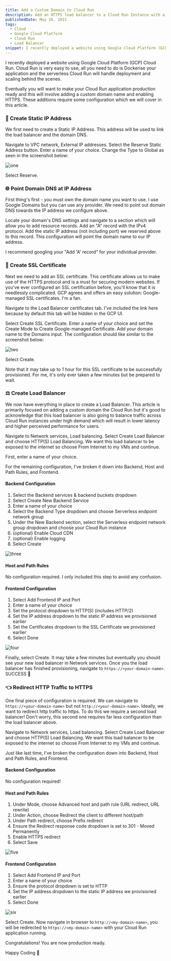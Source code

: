```yaml
---
title: Add a Custom Domain to Cloud Run
description: Add an HTTPS load balancer to a Cloud Run Instance with a Custom SSL Certified Domain Name
publishedDate: May 16, 2021
tags:
  - Cloud
  - Google Cloud Platform
  - Cloud Run
  - Load Balancer
snippet: I recently deployed a website using Google Cloud Platform (GCP) Cloud Run. Cloud Run is very easy to use, all you need to do is Dockerise your application and the serverless Cloud Run will handle deployment and scaling behind the scenes.
---
```


I recently deployed a website using Google Cloud Platform (GCP) Cloud Run. Cloud Run is very easy to use, all you need to do is Dockerise your application and the serverless Cloud Run will handle deployment and scaling behind the scenes.

Eventually you will want to make your Cloud Run application production ready and this will involve adding a custom domain name and enabling HTTPS. These additions require some configuration which we will cover in this article.

### 📍 Create Static IP Address

We first need to create a Static IP Address. This address will be used to link the load balancer and the domain DNS.

Navigate to VPC network, External IP addresses. Select the Reserve Static Address button. Enter a name of your choice. Change the Type to Global as seen in the screenshot below:

![one](https://storage.googleapis.com/fergusfrl-blog/static_ip_address_6d4b6b4738/static_ip_address_6d4b6b4738.png)

Select Reserve.

### 🌐 Point Domain DNS at IP Address

First thing's first - you must own the domain name you want to use. I use Google Domains but you can use any provider. We need to point out domain DNS towards the IP address we configure above.

Locate your domain's DNS settings and navigate to a section which will allow you to add resource records. Add an "A" record with the IPv4 protocol. Add the static IP address (not including port) we reserved above to this record. This configuration will point the domain name to our IP address.

I recommend googling your "Add 'A' record" for your individual provider.

### 🔐 Create SSL Certificate

Next we need to add an SSL certificate. This certificate allows us to make use of the HTTPS protocol and is a must for securing modern websites. If you've ever configured an SSL certification before, you'll know that it is needlessly complicated. GCP agrees and offers an easy solution: Google-managed SSL certificates. I'm a fan.

Navigate to the Load Balancer certificates tab. I've included the link here because by default this tab will be hidden in the GCP UI.

Select Create SSL Certificate. Enter a name of your choice and set the Create Mode to Create Google-managed Certificate. Add your domain name to the Domains input. The configuration should like similar to the screenshot below:

![two](https://storage.googleapis.com/fergusfrl-blog/ssl_certificate_e7445e3465/ssl_certificate_e7445e3465.png)

Select Create.

Note that it may take up to 1 hour for this SSL certificate to be successfully provisioned. For me, it's only ever taken a few minutes but be prepared to wait.

### ⚖️ Create Load Balancer

We now have everything in place to create a Load Balancer. This article is primarily focused on adding a custom domain the Cloud Run but it's good to acknowledge that this load balancer is also going to balance traffic across Cloud Run instances under high demand which will result in lower latency and higher perceived performance for users.

Navigate to Network services, Load balancing. Select Create Load Balancer and choose HTTP(S) Load Balancing. We want this load balancer to be exposed to the internet so choose From Internet to my VMs and continue.

First, enter a name of your choice.

For the remaining configuration, I've broken it down into Backend, Host and Path Rules, and Frontend.

#### Backend Configuration

1. Select the Backend services & backend buckets dropdown
1. Select Create New Backend Service
1. Enter a name of your choice
1. Select the Backend Type dropdown and choose Serverless endpoint network group
1. Under the New Backend section, select the Serverless endpoint network group dropdown and choose your Cloud Run instance
1. (optional) Enable Cloud CDN
1. (optional) Enable logging
1. Select Create

![three](https://storage.googleapis.com/fergusfrl-blog/backend_configuration_3683259462/backend_configuration_3683259462.png)

#### Host and Path Rules

No configuration required. I only included this step to avoid any confusion.

#### Frontend Configuration

1. Select Add Frontend IP and Port
1. Enter a name of your choice
1. Set the protocol dropdown to HTTP(S) (includes HTTP/2)
1. Set the IP address dropdown to the static IP address we provisioned earlier
1. Set the Certificates dropdown to the SSL Certificate we provisioned earlier
1. Select Done

![four](https://storage.googleapis.com/fergusfrl-blog/frontend_configuration_734de889f5/frontend_configuration_734de889f5.png)

Finally, select Create. It may take a few minutes but eventually you should see your new load balancer in Network services. Once you the load balancer has finished provisioning, navigate to `https://<your-domain-name>`. SUCCESS 🥳

### 👈 Redirect HTTP Traffic to HTTPS

One final piece of configuration is required. We can navigate to `https://<your-domain-name>` but not `http://<your-domain-name>`. Ideally, we want to redirect http traffic to https. To do this we require a second load balancer! Don't worry, this second one requires far less configuration than the load balancer above.

Navigate to Network services, Load balancing. Select Create Load Balancer and choose HTTP(S) Load Balancing. We want this load balancer to be exposed to the internet so choose From Internet to my VMs and continue.

Just like last time, I've broken the configuration down into Backend, Host and Path Rules, and Frontend.

#### Backend Configuration

No configuration required!

#### Host and Path Rules

1. Under Mode, choose Advanced host and path rule (URL redirect, URL rewrite)
1. Under Action, choose Redirect the client to different host/path
1. Under Path redirect, choose Prefix redirect
1. Ensure the Redirect response code dropdown is set to 301 - Moved Permanently
1. Enable HTTPS redirect
1. Select Save

![five](https://storage.googleapis.com/fergusfrl-blog/host_and_path_rules_098bc9e3fc/host_and_path_rules_098bc9e3fc.png)

#### Frontend Configuration

1. Select Add Frontend IP and Port
1. Enter a name of your choice
1. Ensure the protocol dropdown is set to HTTP
1. Set the IP address dropdown to the static IP address we provisioned earlier
1. Select Done

![six](https://storage.googleapis.com/fergusfrl-blog/http_frontend_configuration_5e2b16e457/http_frontend_configuration_5e2b16e457.png)

Select Create. Now navigate in browser to `http://<my-domain-name>`, you will be redirected to `https://<my-domain-name>` with your Cloud Run application running.

Congratulations! You are now production ready.

Happy Coding 🎉
